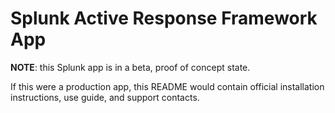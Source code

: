 # Splunk Active Response Framework App

**NOTE**: this Splunk app is in a beta, proof of concept state. 

If this were a production app, this README would contain official installation instructions, use guide, and
support contacts.
